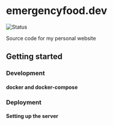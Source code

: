 # emergencyfood.dev
![Status](https://github.com/gohanko/emergencyfood.dev/actions/workflows/build-and-release.yml/badge.svg)

Source code for my personal website

## Getting started

### Development

#### docker and docker-compose

### Deployment

#### Setting up the server
